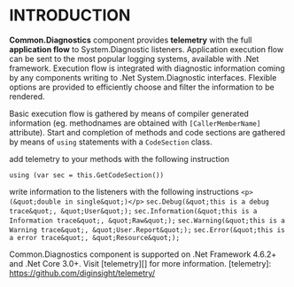 # INTRODUCTION 
__Common.Diagnostics__ component provides __telemetry__ with the full __application flow__ to System.Diagnostic listeners.
Application execution flow can be sent to the most popular logging systems, available with .Net framework.
Execution flow is integrated with diagnostic information coming by any components writing to .Net System.Diagnostic interfaces.
Flexible options are provided to efficiently choose and filter the information to be rendered.

Basic execution flow is gathered by means of compiler generated information (eg. methodnames are obtained with `[CallerMemberName]` attribute).
Start and completion of methods and code sections are gathered by means of `using` statements with a `CodeSection` class.

add telemetry to your methods with the following instruction 

`using (var sec = this.GetCodeSection())`

write information to the listeners with the following instructions
`<p>(&quot;double in single&quot;)</p>`
`sec.Debug(&quot;this is a debug trace&quot;, &quot;User&quot;);`
`sec.Information(&quot;this is a Information trace&quot;, &quot;Raw&quot;);`
`sec.Warning(&quot;this is a Warning trace&quot;, &quot;User.Report&quot;);`
`sec.Error(&quot;this is a error trace&quot;, &quot;Resource&quot;);`

Common.Diagnostics component is supported on .Net Framework 4.6.2+ and .Net Core 3.0+.
Visit [telemetry][] for more information.
[telemetry]: https://github.com/diginsight/telemetry/
